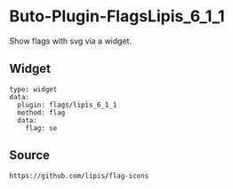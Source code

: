 # Buto-Plugin-FlagsLipis_6_1_1
Show flags with svg via a widget.

## Widget
```
type: widget
data:
  plugin: flags/lipis_6_1_1
  method: flag
  data:
    flag: se
```

## Source
```
https://github.com/lipis/flag-icons
```
